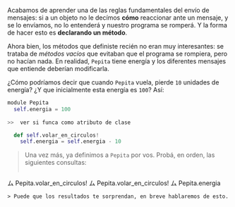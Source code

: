 Acabamos de aprender una de las reglas fundamentales del envío de mensajes: si a un objeto no le decímos **cómo** reaccionar ante un mensaje, y se lo envíamos, no lo entenderá y nuestro programa se romperá. Y la forma de hacer esto es **declarando un método**.

Ahora bien, los métodos que definiste recién no eran muy interesantes: se trataba de _métodos vacíos_ que evitaban que el programa se rompiera, pero no hacían nada. En realidad, `Pepita` tiene energía y los diferentes mensajes que entiende deberían modificarla.

¿Cómo podríamos decir que cuando `Pepita` vuela, pierde `10` unidades de energía? ¿Y que inicialmente esta energía es `100`? Así:

```python
module Pepita
  self.energia = 100
  
>>  ver si funca como atributo de clase

  def self.volar_en_circulos!
    self.energia = self.energia - 10


```

> Una vez más, ya definimos a `Pepita` por vos. Probá, en orden, las siguientes consultas:
>
> ```python
ム Pepita.volar_en_circulos!
ム Pepita.volar_en_circulos!
ム Pepita.energia
```
> Puede que los resultados te sorprendan, en breve hablaremos de esto.
